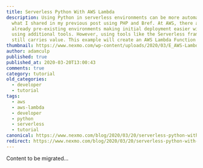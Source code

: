 ```yaml
---
title: Serverless Python With AWS Lambda
description: Using Python in serverless environments can be more automated than
  what I shared in my previous post using PHP and Bref. At AWS, there are
  already pre-existing environments making initial deployment easier without
  using additional tools. However, using tools like the Serverless framework
  still carries value. This example will create an AWS Lambda Function for […]
thumbnail: https://www.nexmo.com/wp-content/uploads/2020/03/E_AWS-Lambda_1200x600-1.png
author: adamculp
published: true
published_at: 2020-03-20T13:00:43
comments: true
category: tutorial
old_categories:
  - developer
  - tutorial
tags:
  - aws
  - aws-lambda
  - developer
  - python
  - serverless
  - tutorial
canonical: https://www.nexmo.com/blog/2020/03/20/serverless-python-with-aws-lambda-dr
redirect: https://www.nexmo.com/blog/2020/03/20/serverless-python-with-aws-lambda-dr
---
```

Content to be migrated...